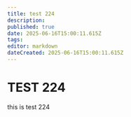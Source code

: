 ```yaml
---
title: test 224
description: 
published: true
date: 2025-06-16T15:00:11.615Z
tags: 
editor: markdown
dateCreated: 2025-06-16T15:00:11.615Z
---
```


# TEST 224
this is test 224
